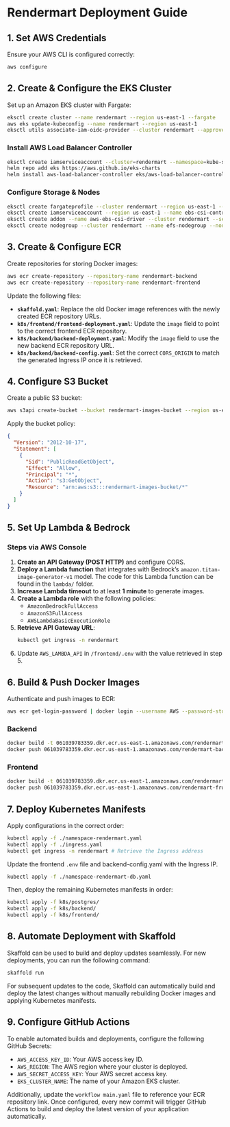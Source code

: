 # Rendermart Deployment Guide

## 1. Set AWS Credentials

Ensure your AWS CLI is configured correctly:

```sh
aws configure
```

## 2. Create & Configure the EKS Cluster

Set up an Amazon EKS cluster with Fargate:

```sh
eksctl create cluster --name rendermart --region us-east-1 --fargate
aws eks update-kubeconfig --name rendermart --region us-east-1
eksctl utils associate-iam-oidc-provider --cluster rendermart --approve
```

### Install AWS Load Balancer Controller

```sh
eksctl create iamserviceaccount --cluster=rendermart --namespace=kube-system --name=aws-load-balancer-controller --role-name aws-load-balancer-controller-role --attach-policy-arn=arn:aws:iam::061039783359:policy/AWSLoadBalancerControllerIAMPolicy --approve
helm repo add eks https://aws.github.io/eks-charts
helm install aws-load-balancer-controller eks/aws-load-balancer-controller -n kube-system --set clusterName=rendermart --set serviceAccount.create=false --set serviceAccount.name=aws-load-balancer-controller --set region=us-east-1 --set vpcId=vpc-027b19cc3fb3bd0ec
```

### Configure Storage & Nodes

```sh
eksctl create fargateprofile --cluster rendermart --region us-east-1 --name fargate-profile-rendermart --namespace rendermart --selector
eksctl create iamserviceaccount --region us-east-1 --name ebs-csi-controller-sa --namespace kube-system --cluster rendermart --attach-policy-arn arn:aws:iam::aws:policy/service-role/AmazonEBSCSIDriverPolicy --approve --role-only --role-name AmazonEKS_EBS_CSI_DriverRole
eksctl create addon --name aws-ebs-csi-driver --cluster rendermart --service-account-role-arn arn:aws:iam::$(aws sts get-caller-identity --query Account --output text):role/AmazonEKS_EBS_CSI_DriverRole --force
eksctl create nodegroup --cluster rendermart --name efs-nodegroup --node-type t3.large --nodes 2 --nodes-min 1 --nodes-max 3 --node-volume-size 20 --region us-east-1
```

## 3. Create & Configure ECR

Create repositories for storing Docker images:

```sh
aws ecr create-repository --repository-name rendermart-backend
aws ecr create-repository --repository-name rendermart-frontend
```

Update the following files:

- **`skaffold.yaml`**: Replace the old Docker image references with the newly created ECR repository URLs.
- **`k8s/frontend/frontend-deployment.yaml`**: Update the `image` field to point to the correct frontend ECR repository.
- **`k8s/backend/backend-deployment.yaml`**: Modify the `image` field to use the new backend ECR repository URL.
- **`k8s/backend/backend-config.yaml`**: Set the correct `CORS_ORIGIN` to match the generated Ingress IP once it is retrieved.

## 4. Configure S3 Bucket

Create a public S3 bucket:

```sh
aws s3api create-bucket --bucket rendermart-images-bucket --region us-east-1 --acl public-read
```

Apply the bucket policy:

```json
{
  "Version": "2012-10-17",
  "Statement": [
    {
      "Sid": "PublicReadGetObject",
      "Effect": "Allow",
      "Principal": "*",
      "Action": "s3:GetObject",
      "Resource": "arn:aws:s3:::rendermart-images-bucket/*"
    }
  ]
}
```

## 5. Set Up Lambda & Bedrock

### Steps via AWS Console

1. **Create an API Gateway (POST HTTP)** and configure CORS.
2. **Deploy a Lambda function** that integrates with Bedrock’s `amazon.titan-image-generator-v1` model. The code for this Lambda function can be found in the `lambda/` folder.
3. **Increase Lambda timeout** to at least **1 minute** to generate images.
4. **Create a Lambda role** with the following policies:
   - `AmazonBedrockFullAccess`
   - `AmazonS3FullAccess`
   - `AWSLambdaBasicExecutionRole`
5. **Retrieve API Gateway URL**:
   ```sh
   kubectl get ingress -n rendermart
   ```
6. Update `AWS_LAMBDA_API` in `/frontend/.env` with the value retrieved in step 5.

## 6. Build & Push Docker Images

Authenticate and push images to ECR:

```sh
aws ecr get-login-password | docker login --username AWS --password-stdin 061039783359.dkr.ecr.us-east-1.amazonaws.com
```

### Backend

```sh
docker build -t 061039783359.dkr.ecr.us-east-1.amazonaws.com/rendermart-backend:latest .
docker push 061039783359.dkr.ecr.us-east-1.amazonaws.com/rendermart-backend:latest
```

### Frontend

```sh
docker build -t 061039783359.dkr.ecr.us-east-1.amazonaws.com/rendermart-frontend:latest .
docker push 061039783359.dkr.ecr.us-east-1.amazonaws.com/rendermart-frontend:latest
```

## 7. Deploy Kubernetes Manifests

Apply configurations in the correct order:

```sh
kubectl apply -f ./namespace-rendermart.yaml
kubectl apply -f ./ingress.yaml
kubectl get ingress -n rendermart # Retrieve the Ingress address
```

Update the frontend `.env` file and backend-config.yaml with the Ingress IP.

```sh
kubectl apply -f ./namespace-rendermart-db.yaml
```

Then, deploy the remaining Kubernetes manifests in order:

```sh
kubectl apply -f k8s/postgres/
kubectl apply -f k8s/backend/
kubectl apply -f k8s/frontend/
```

## 8. Automate Deployment with Skaffold

Skaffold can be used to build and deploy updates seamlessly. For new deployments, you can run the following command:

```sh
skaffold run
```

For subsequent updates to the code, Skaffold can automatically build and deploy the latest changes without manually rebuilding Docker images and applying Kubernetes manifests.

## 9. Configure GitHub Actions

To enable automated builds and deployments, configure the following GitHub Secrets:

- `AWS_ACCESS_KEY_ID`: Your AWS access key ID.
- `AWS_REGION`: The AWS region where your cluster is deployed.
- `AWS_SECRET_ACCESS_KEY`: Your AWS secret access key.
- `EKS_CLUSTER_NAME`: The name of your Amazon EKS cluster.

Additionally, update the `workflow main.yaml` file to reference your ECR repository link. Once configured, every new commit will trigger GitHub Actions to build and deploy the latest version of your application automatically.
